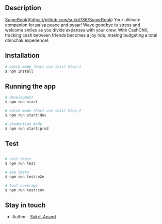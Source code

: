 
## Description

[SuperBook](https://github.com/nestjs/nest)](https://github.com/sukrit786/SuperBook) Your ultimate companion for paisa peace and pyaar! Wave goodbye to stress and welcome smiles as you divide expenses with your crew. With CashChill, tracking cash between friends becomes a joy ride, making budgeting a total dhinchak experience!.

## Installation

```bash
# watch mode [Ravi use this] Step-1
$ npm install
```

## Running the app

```bash
# development
$ npm run start

# watch mode [Ravi use this] Step-2
$ npm run start:dev

# production mode
$ npm run start:prod
```

## Test

```bash

# unit tests
$ npm run test

# e2e tests
$ npm run test:e2e

# test coverage
$ npm run test:cov
```

## Stay in touch

- Author - [Sukrit Anand](https://kamilmysliwiec.com)
